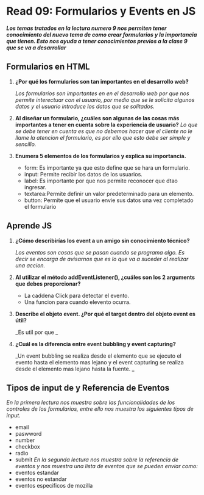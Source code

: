 # Read 09: Formularios y Events en JS
***Los temas tratados en la lectura numero 9 nos permiten tener conocimiento del nuevo tema de como crear formularios y la importancia que tienen. Esto nos ayuda  a tener conocimientos previos a la clase 9 que se va a desarrollar***

## **Formularios en HTML**
1. **¿Por qué los formularios son tan importantes en el desarrollo web?**

    _Los formularios son importantes en en el desarrollo web por que nos permite interectuar con el usuario, por medio que se le solicita algunos datos y el usuario introduce los datos que se solitados._

2. **Al diseñar un formulario, ¿cuáles son algunas de las cosas más importantes a tener en cuenta sobre la experiencia de usuario?**
    _Lo que se debe tener en cuenta es que no debemos hacer que el cliente no le llame la atencion el formulario, es por ello que esto debe ser simple y sencillo._

3. **Enumera 5 elementos de los formularios y explica su importancia.**
    + form: Es importante ya que esto define que se hara un formulario.
    + input: Permite recibir los datos de los usuarios.
    + label: Es importante por que nos permite reconocer que dtao ingresar.
    + textarea:Permite definir un valor predeterminado para un elemento.
    + button: Permite que el usuario envie sus datos una vez completado el formulario
## **Aprende JS**
1. **¿Cómo describirías los event a un amigo sin conocimiento técnico?**

    _Los eventos son cosas que se pasan cuando se programa algo. Es decir se encarga de avisarnos que es lo que va a suceder al realizar una accion._

2. **Al utilizar el método addEventListener(), ¿cuáles son los 2 arguments que debes proporcionar?**

    + La caddena Click para detectar el evento.
    + Una funcion para cuando elevento ocurra.
  
3. **Describe el objeto event. ¿Por qué el target dentro del objeto event es útil?**

    _Es util por que _
    
4. **¿Cuál es la diferencia entre event bubbling y event capturing?**

    _Un event bubbling se realiza desde el elemento que se ejecuto el evento hasta el elemento mas lejano y el event capturing se realiza desde el elemento mas lejano hasta la fuente.   _
     
## **Tipos de input de  y Referencia de Eventos**
_En la primera lectura nos muestra sobre las funcionalidades de los controles de los formularios, entre ello nos muestra los siguientes tipos de input._
+ email
+ paswword
+ number
+ checkbox
+ radio
+ submit
_En la segunda lectura nos muestra sobre la referencia de eventos y nos muestra una lista de eventos que se pueden enviar como:_
+ eventos estandar
+ eventos no estandar
+ eventos especificos de mozilla



